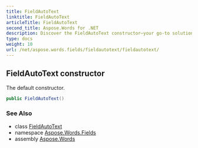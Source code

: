 ```yaml
---
title: FieldAutoText
linktitle: FieldAutoText
articleTitle: FieldAutoText
second_title: Aspose.Words for .NET
description: Discover the FieldAutoText constructor—your go-to solution for seamless text automation. Unlock efficiency and enhance your coding experience today!
type: docs
weight: 10
url: /net/aspose.words.fields/fieldautotext/fieldautotext/
---
```

## FieldAutoText constructor

The default constructor.

```csharp
public FieldAutoText()
```

### See Also

* class [FieldAutoText](../)
* namespace [Aspose.Words.Fields](../../../aspose.words.fields/)
* assembly [Aspose.Words](../../../)
